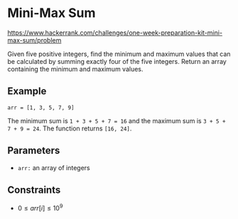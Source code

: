# Mini-Max Sum

https://www.hackerrank.com/challenges/one-week-preparation-kit-mini-max-sum/problem

Given five positive integers, find the minimum and maximum values that can be calculated by summing exactly four of the five integers. Return an array containing the minimum and maximum values.

## Example

```
arr = [1, 3, 5, 7, 9]
```

The minimum sum is `1 + 3 + 5 + 7 = 16` and the maximum sum is `3 + 5 + 7 + 9 = 24`. The function returns `[16, 24]`.

## Parameters

- `arr:` an array of integers

## Constraints

- $`0 \le arr[i] \le 10^{9}`$
